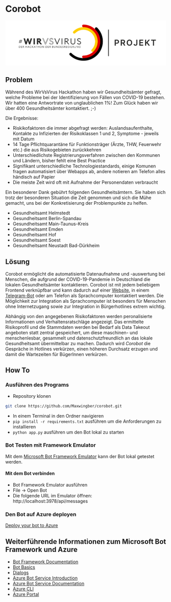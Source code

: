 # Corobot 

![WirVsVirus Hackathon Logo](assets/Logo_Projekt_01.png)

## Problem
Während des WirVsVirus Hackathon haben wir Gesundheitsämter gefragt, welche Probleme bei der Identifizierung von Fällen von COVID-19 bestehen. Wir hatten eine Antwortrate von unglaublichen 1%! Zum Glück haben wir über 400 Gesundheitsämter kontaktiert. ;-) 

Die Ergebnisse: 
* Riskikofaktoren die immer abgefragt werden: Auslandsaufenthalte, Kontakte zu Infizierten der Risikoklassen 1 und 2, Symptome - jeweils mit Datum
* 14 Tage Pflichtquarantäne für Funktionsträger (Ärzte, THW, Feuerwehr etc.) die aus Risikogebieten zurückkehren
* Unterschiedlichste Registrierungsverfahren zwischen den Kommunen und Ländern, bisher fehlt eine Best Practice
* Signifikant unterschiedliche Technologiestandards, einige Komunen fragen automatisiert über Webapps ab, andere notieren am Telefon alles händisch auf Papier
* Die meiste Zeit wird oft mit Aufnahme der Personendaten verbraucht

Ein besonderer Dank gebührt folgenden Gesundheitsämtern. Sie haben sich trotz der besonderen Situation die Zeit genommen und sich die Mühe gemacht, uns bei der Konkretisierung der Problempunkte zu helfen.

* Gesundheitsamt Helmstedt
* Gesundheitsamt Berlin-Spandau
* Gesundheitsamt Main-Taunus-Kreis
* Gesundheitsamt Emden
* Gesundheitsamt Hof
* Gesundheitsamt Soest
* Gesundheitsamt Neustadt Bad-Dürkheim

## Lösung

Corobot ermöglicht die automatisierte Datenaufnahme und -auswertung bei Menschen, die aufgrund der COVID-19-Pandemie in Deutschland die lokalen Gesundheitsämter kontaktieren. Corobot ist mit jedem beliebigem Frontend verknüpfbar und kann dadurch auf einer [Website](https://corobot2020.z16.web.core.windows.net/), in einem [Telegram-Bot](t.me/Corobotbot) oder am Telefon als Sprachcomputer kontaktiert werden. Die Möglichkeit zur Integration als Sprachcomputer ist besonders für Menschen ohne Internetzugang sowie zur Integration in Bürgerhotlines extrem wichtig. 

Abhängig von den angegebenen Risikofaktoren werden peronalisierte Informationen und Verhaltensratschläge angezeigt. Das ermittelte Risikoprofil und die Stammdaten werden bei Bedarf als Data Takeout angeboten statt zentral gespeichert, um diese maschinen- und menschenlesbar, gesammelt und datenschutzfreundlich an das lokale Gesundheitsamt übermittelbar zu machen. Dadurch wird *Corobot* die Gespräche in Hotlines verkürzen, einen höheren Durchsatz erzugen und damit die Wartezeiten für BügerInnen verkürzen.

## How To

### Ausführen des Programs
- Repository klonen
```bash
git clone https://github.com/Maxwingber/corobot.git
```
- In einem Terminal in den Ordner navigieren
- `pip install -r requirements.txt` ausführen um die Anforderungen zu installieren
- `python app.py` ausführen um den Bot lokal zu starten

### Bot Testen mit Framework Emulator
Mit dem [Microsoft Bot Framework Emulator](https://github.com/microsoft/botframework-emulator) kann der Bot lokal getestet werden. 

#### Mit dem Bot verbinden
- Bot Framework Emulator ausführen
- File -> Open Bot
- Die folgende URL im Emulator öffnen: http://localhost:3978/api/messages

### Den Bot auf Azure deployen

[Deploy your bot to Azure](https://aka.ms/azuredeployment)

## Weiterführende Informationen zum Microsoft Bot Framework und Azure

- [Bot Framework Documentation](https://docs.botframework.com)
- [Bot Basics](https://docs.microsoft.com/azure/bot-service/bot-builder-basics?view=azure-bot-service-4.0)
- [Dialogs](https://docs.microsoft.com/azure/bot-service/bot-builder-concept-dialog?view=azure-bot-service-4.0)
- [Azure Bot Service Introduction](https://docs.microsoft.com/azure/bot-service/bot-service-overview-introduction?view=azure-bot-service-4.0)
- [Azure Bot Service Documentation](https://docs.microsoft.com/azure/bot-service/?view=azure-bot-service-4.0)
- [Azure CLI](https://docs.microsoft.com/cli/azure/?view=azure-cli-latest)
- [Azure Portal](https://portal.azure.com)
